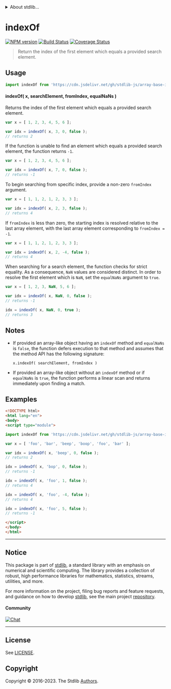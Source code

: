 <!--

@license Apache-2.0

Copyright (c) 2023 The Stdlib Authors.

Licensed under the Apache License, Version 2.0 (the "License");
you may not use this file except in compliance with the License.
You may obtain a copy of the License at

   http://www.apache.org/licenses/LICENSE-2.0

Unless required by applicable law or agreed to in writing, software
distributed under the License is distributed on an "AS IS" BASIS,
WITHOUT WARRANTIES OR CONDITIONS OF ANY KIND, either express or implied.
See the License for the specific language governing permissions and
limitations under the License.

-->


<details>
  <summary>
    About stdlib...
  </summary>
  <p>We believe in a future in which the web is a preferred environment for numerical computation. To help realize this future, we've built stdlib. stdlib is a standard library, with an emphasis on numerical and scientific computation, written in JavaScript (and C) for execution in browsers and in Node.js.</p>
  <p>The library is fully decomposable, being architected in such a way that you can swap out and mix and match APIs and functionality to cater to your exact preferences and use cases.</p>
  <p>When you use stdlib, you can be absolutely certain that you are using the most thorough, rigorous, well-written, studied, documented, tested, measured, and high-quality code out there.</p>
  <p>To join us in bringing numerical computing to the web, get started by checking us out on <a href="https://github.com/stdlib-js/stdlib">GitHub</a>, and please consider <a href="https://opencollective.com/stdlib">financially supporting stdlib</a>. We greatly appreciate your continued support!</p>
</details>

# indexOf

[![NPM version][npm-image]][npm-url] [![Build Status][test-image]][test-url] [![Coverage Status][coverage-image]][coverage-url] <!-- [![dependencies][dependencies-image]][dependencies-url] -->

> Return the index of the first element which equals a provided search element.

<!-- Section to include introductory text. Make sure to keep an empty line after the intro `section` element and another before the `/section` close. -->

<section class="intro">

</section>

<!-- /.intro -->

<!-- Package usage documentation. -->



<section class="usage">

## Usage

```javascript
import indexOf from 'https://cdn.jsdelivr.net/gh/stdlib-js/array-base-index-of@esm/index.mjs';
```

#### indexOf( x, searchElement, fromIndex, equalNaNs )

Returns the index of the first element which equals a provided search element.

```javascript
var x = [ 1, 2, 3, 4, 5, 6 ];

var idx = indexOf( x, 3, 0, false );
// returns 2
```

If the function is unable to find an element which equals a provided search element, the function returns `-1`.

```javascript
var x = [ 1, 2, 3, 4, 5, 6 ];

var idx = indexOf( x, 7, 0, false );
// returns -1
```

To begin searching from specific index, provide a non-zero `fromIndex` argument.

```javascript
var x = [ 1, 1, 2, 1, 2, 3, 3 ];

var idx = indexOf( x, 2, 3, false );
// returns 4
```

If `fromIndex` is less than zero, the starting index is resolved relative to the last array element, with the last array element corresponding to `fromIndex = -1`.

```javascript
var x = [ 1, 1, 2, 1, 2, 3, 3 ];

var idx = indexOf( x, 2, -4, false );
// returns 4
```

When searching for a search element, the function checks for strict equality. As a consequence, `NaN` values are considered distinct. In order to resolve the first element which is `NaN`, set the `equalNaNs` argument to `true`.

```javascript
var x = [ 1, 2, 3, NaN, 5, 6 ];

var idx = indexOf( x, NaN, 0, false );
// returns -1

idx = indexOf( x, NaN, 0, true );
// returns 3
```

</section>

<!-- /.usage -->

<!-- Package usage notes. Make sure to keep an empty line after the `section` element and another before the `/section` close. -->

<section class="notes">

## Notes

-   If provided an array-like object having an `indexOf` method and `equalNaNs` is `false`, the function defers execution to that method and assumes that the method API has the following signature:

    ```text
    x.indexOf( searchElement, fromIndex )
    ```

-   If provided an array-like object without an `indexOf` method or if `equalNaNs` is `true`, the function performs a linear scan and returns immediately upon finding a match.

</section>

<!-- /.notes -->

<!-- Package usage examples. -->

<section class="examples">

## Examples

<!-- eslint no-undef: "error" -->

```html
<!DOCTYPE html>
<html lang="en">
<body>
<script type="module">

import indexOf from 'https://cdn.jsdelivr.net/gh/stdlib-js/array-base-index-of@esm/index.mjs';

var x = [ 'foo', 'bar', 'beep', 'boop', 'foo', 'bar' ];

var idx = indexOf( x, 'beep', 0, false );
// returns 2

idx = indexOf( x, 'bop', 0, false );
// returns -1

idx = indexOf( x, 'foo', 1, false );
// returns 4

idx = indexOf( x, 'foo', -4, false );
// returns 4

idx = indexOf( x, 'foo', 5, false );
// returns -1

</script>
</body>
</html>
```

</section>

<!-- /.examples -->

<!-- Section to include cited references. If references are included, add a horizontal rule *before* the section. Make sure to keep an empty line after the `section` element and another before the `/section` close. -->

<section class="references">

</section>

<!-- /.references -->

<!-- Section for related `stdlib` packages. Do not manually edit this section, as it is automatically populated. -->

<section class="related">

</section>

<!-- /.related -->

<!-- Section for all links. Make sure to keep an empty line after the `section` element and another before the `/section` close. -->


<section class="main-repo" >

* * *

## Notice

This package is part of [stdlib][stdlib], a standard library with an emphasis on numerical and scientific computing. The library provides a collection of robust, high performance libraries for mathematics, statistics, streams, utilities, and more.

For more information on the project, filing bug reports and feature requests, and guidance on how to develop [stdlib][stdlib], see the main project [repository][stdlib].

#### Community

[![Chat][chat-image]][chat-url]

---

## License

See [LICENSE][stdlib-license].


## Copyright

Copyright &copy; 2016-2023. The Stdlib [Authors][stdlib-authors].

</section>

<!-- /.stdlib -->

<!-- Section for all links. Make sure to keep an empty line after the `section` element and another before the `/section` close. -->

<section class="links">

[npm-image]: http://img.shields.io/npm/v/@stdlib/array-base-index-of.svg
[npm-url]: https://npmjs.org/package/@stdlib/array-base-index-of

[test-image]: https://github.com/stdlib-js/array-base-index-of/actions/workflows/test.yml/badge.svg?branch=main
[test-url]: https://github.com/stdlib-js/array-base-index-of/actions/workflows/test.yml?query=branch:main

[coverage-image]: https://img.shields.io/codecov/c/github/stdlib-js/array-base-index-of/main.svg
[coverage-url]: https://codecov.io/github/stdlib-js/array-base-index-of?branch=main

<!--

[dependencies-image]: https://img.shields.io/david/stdlib-js/array-base-index-of.svg
[dependencies-url]: https://david-dm.org/stdlib-js/array-base-index-of/main

-->

[chat-image]: https://img.shields.io/gitter/room/stdlib-js/stdlib.svg
[chat-url]: https://app.gitter.im/#/room/#stdlib-js_stdlib:gitter.im

[stdlib]: https://github.com/stdlib-js/stdlib

[stdlib-authors]: https://github.com/stdlib-js/stdlib/graphs/contributors

[umd]: https://github.com/umdjs/umd
[es-module]: https://developer.mozilla.org/en-US/docs/Web/JavaScript/Guide/Modules

[deno-url]: https://github.com/stdlib-js/array-base-index-of/tree/deno
[umd-url]: https://github.com/stdlib-js/array-base-index-of/tree/umd
[esm-url]: https://github.com/stdlib-js/array-base-index-of/tree/esm
[branches-url]: https://github.com/stdlib-js/array-base-index-of/blob/main/branches.md

[stdlib-license]: https://raw.githubusercontent.com/stdlib-js/array-base-index-of/main/LICENSE

</section>

<!-- /.links -->
